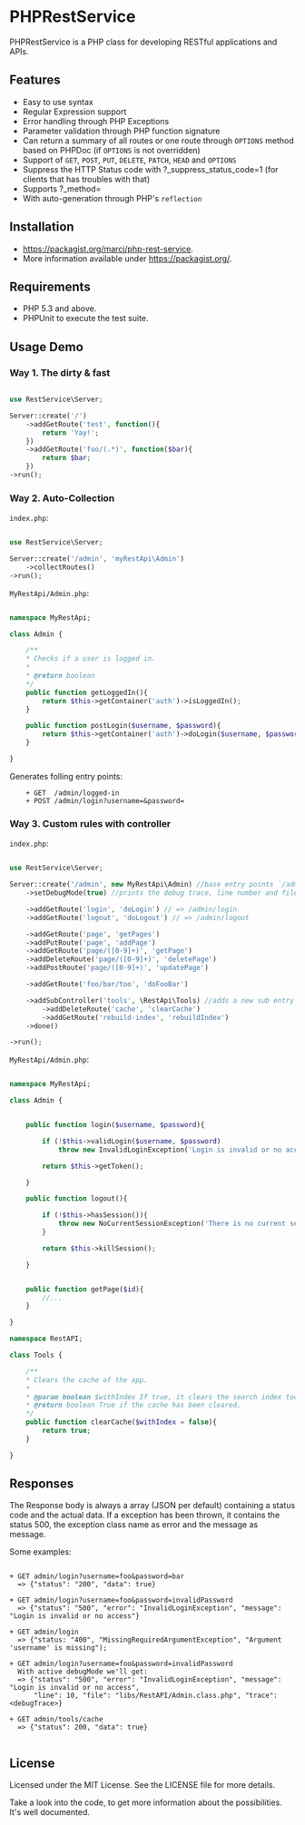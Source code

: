 PHPRestService
==============

PHPRestService is a PHP class for developing RESTful applications and APIs.

Features
--------

+ Easy to use syntax
+ Regular Expression support
+ Error handling through PHP Exceptions
+ Parameter validation through PHP function signature
+ Can return a summary of all routes or one route through `OPTIONS` method based on PHPDoc (if `OPTIONS` is not overridden)
+ Support of `GET`, `POST`, `PUT`, `DELETE`, `PATCH`, `HEAD` and `OPTIONS`
+ Suppress the HTTP Status code with ?_suppress_status_code=1 (for clients that has troubles with that)
+ Supports ?_method=<method>
+ With auto-generation through PHP's `reflection`

Installation
------------

 - https://packagist.org/marcj/php-rest-service.
 - More information available under https://packagist.org/.

Requirements
------------

 - PHP 5.3 and above.
 - PHPUnit to execute the test suite.


Usage Demo
----------

### Way 1. The dirty & fast


```php

use RestService\Server;

Server::create('/')
    ->addGetRoute('test', function(){
        return 'Yay!';
    })
    ->addGetRoute('foo/(.*)', function($bar){
        return $bar;
    })
->run();

```

### Way 2. Auto-Collection

`index.php`:

```php

use RestService\Server;

Server::create('/admin', 'myRestApi\Admin')
    ->collectRoutes()
->run();

```

`MyRestApi/Admin.php`:

```php

namespace MyRestApi;

class Admin {

    /**
    * Checks if a user is logged in.
    *
    * @return boolean
    */
    public function getLoggedIn(){
        return $this->getContainer('auth')->isLoggedIn();
    }

    public function postLogin($username, $password){
        return $this->getContainer('auth')->doLogin($username, $password);
    }

}

```

Generates folling entry points:
```
    + GET  /admin/logged-in
    + POST /admin/login?username=&password=
```


### Way 3. Custom rules with controller

`index.php`:

```php

use RestService\Server;

Server::create('/admin', new MyRestApi\Admin) //base entry points `/admin`
    ->setDebugMode(true) //prints the debug trace, line number and file if a exception has been thrown.

    ->addGetRoute('login', 'doLogin') // => /admin/login
    ->addGetRoute('logout', 'doLogout') // => /admin/logout

    ->addGetRoute('page', 'getPages')
    ->addPutRoute('page', 'addPage')
    ->addGetRoute('page/([0-9]+)', 'getPage')
    ->addDeleteRoute('page/([0-9]+)', 'deletePage')
    ->addPostRoute('page/([0-9]+)', 'updatePage')

    ->addGetRoute('foo/bar/too', 'doFooBar')

    ->addSubController('tools', \RestApi\Tools) //adds a new sub entry point 'tools' => admin/tools
        ->addDeleteRoute('cache', 'clearCache')
        ->addGetRoute('rebuild-index', 'rebuildIndex')
    ->done()

->run();

```

`MyRestApi/Admin.php`:

```php

namespace MyRestApi;

class Admin {


    public function login($username, $password){

        if (!$this->validLogin($username, $password)
            throw new InvalidLoginException('Login is invalid or no access.');

        return $this->getToken();

    }

    public function logout(){

        if (!$this->hasSession()){
            throw new NoCurrentSessionException('There is no current session.');
        }

        return $this->killSession();

    }


    public function getPage($id){
        //...
    }

}

namespace RestAPI;

class Tools {

    /**
    * Clears the cache of the app.
    *
    * @param boolean $withIndex If true, it clears the search index too.
    * @return boolean True if the cache has been cleared.
    */
    public function clearCache($withIndex = false){
        return true;
    }

}
```


## Responses

The Response body is always a array (JSON per default) containing a status code and the actual data. If a exception has been thrown, it contains
the status 500, the exception class name as error and the message as message.

Some examples:

```

+ GET admin/login?username=foo&password=bar
  => {"status": "200", "data": true}

+ GET admin/login?username=foo&password=invalidPassword
  => {"status": "500", "error": "InvalidLoginException", "message": "Login is invalid or no access"}

+ GET admin/login
  => {"status: "400", "MissingRequiredArgumentException", "Argument 'username' is missing");

+ GET admin/login?username=foo&password=invalidPassword
  With active debugMode we'll get:
  => {"status": "500", "error": "InvalidLoginException", "message": "Login is invalid or no access",
      "line": 10, "file": "libs/RestAPI/Admin.class.php", "trace": <debugTrace>}

+ GET admin/tools/cache
  => {"status": 200, "data": true}


```

License
-------

Licensed under the MIT License. See the LICENSE file for more details.

Take a look into the code, to get more information about the possibilities. It's well documented.